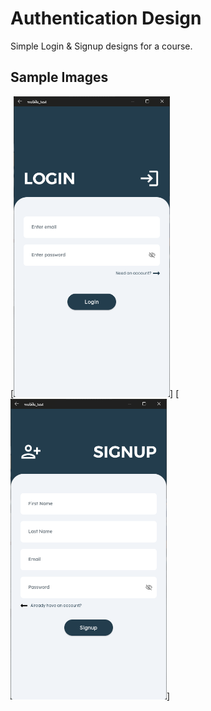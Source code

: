 # Authentication Design

Simple Login & Signup designs for a course.

## Sample Images

[<img src="./sample/login.png" width="250" title="Login Page"/>]
[<img src="./sample/signup.png" width="250" title="Signup page"/>]
